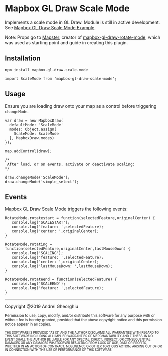 Mapbox GL Draw Scale Mode
==========================

Implements a scale mode in GL Draw. Module is still in active development. See [Mapbox GL Draw Scale Mode Example](https://andrei-gheorghiu.github.io/mapbox-gl-draw-scale-mode/).

Note: Props go to [Mapster](https://github.com/mapstertech), creator of [mapbox-gl-draw-rotate-mode](https://github.com/mapstertech/mapbox-gl-draw-rotate-mode), which was used as starting point and guide in creating this plugin.

Installation
------------

```
npm install mapbox-gl-draw-scale-mode

import ScaleMode from 'mapbox-gl-draw-scale-mode';
```

## Usage

Ensure you are loading draw onto your map as a control before triggering `changeMode`.

```
var draw = new MapboxDraw(
  defaultMode: 'ScaleMode'
  modes: Object.assign(
    ScaleMode: ScaleMode
  }, MapboxDraw.modes)
});

map.addControl(draw);

/*
 After load, or on events, activate or deactivate scaling:
*/

draw.changeMode('ScaleMode');
draw.changeMode('simple_select');
```

## Events

Mapbox GL Draw Scale Mode triggers the following events:

```
RotateMode.rotatestart = function(selectedFeature,originalCenter) {
   console.log('SCALESTART');
   console.log('feature: ',selectedFeature);
   console.log('center: ',originalCenter);
}

RotateMode.rotating = function(selectedFeature,originalCenter,lastMouseDown) {
   console.log('SCALING');
   console.log('feature: ',selectedFeature);
   console.log('center: ',originalCenter);
   console.log('lastMouseDown: ',lastMouseDown);
}

RotateMode.rotateend = function(selectedFeature) {
   console.log('SCALEEND');
   console.log('feature: ',selectedFeature);
}
```

---
Copyright @2019 Andrei Gheorghiu

<small>Permission to use, copy, modify, and/or distribute this software for any purpose with or without fee is hereby granted, provided that the above copyright notice and this permission notice appear in all copies.

<small>THE SOFTWARE IS PROVIDED "AS IS" AND THE AUTHOR DISCLAIMS ALL WARRANTIES WITH REGARD TO THIS SOFTWARE INCLUDING ALL IMPLIED WARRANTIES OF MERCHANTABILITY AND FITNESS. IN NO EVENT SHALL THE AUTHOR BE LIABLE FOR ANY SPECIAL, DIRECT, INDIRECT, OR CONSEQUENTIAL DAMAGES OR ANY DAMAGES WHATSOEVER RESULTING FROM LOSS OF USE, DATA OR PROFITS, WHETHER IN AN ACTION OF CONTRACT, NEGLIGENCE OR OTHER TORTIOUS ACTION, ARISING OUT OF OR IN CONNECTION WITH THE USE OR PERFORMANCE OF THIS SOFTWARE.</small>
